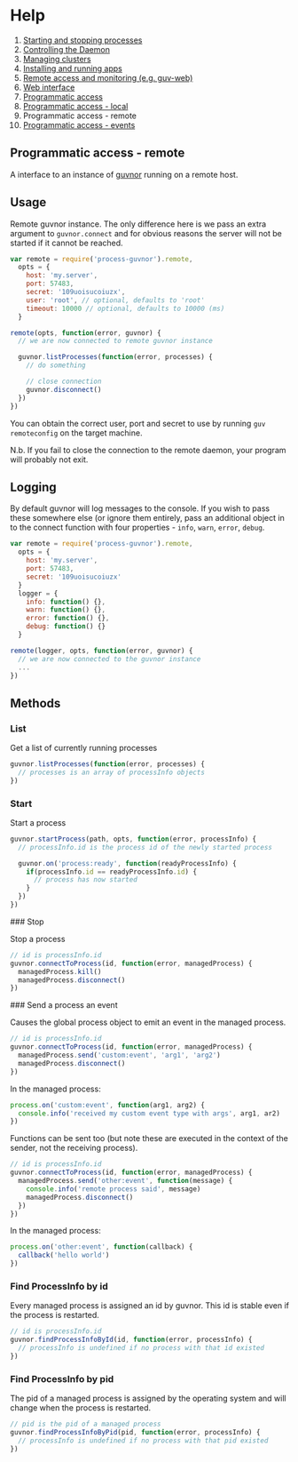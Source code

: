 # Help

1. [Starting and stopping processes](processes.md)
1. [Controlling the Daemon](daemon.md)
1. [Managing clusters](clusters.md)
1. [Installing and running apps](apps.md)
1. [Remote access and monitoring (e.g. guv-web)](remote.md)
1. [Web interface](web.md)
1. [Programmatic access](programmatic-access.md)
1. [Programmatic access - local](programmatic-access-local.md)
1. Programmatic access - remote
1. [Programmatic access - events](programmatic-access-events.md)

## Programmatic access - remote

A interface to an instance of [guvnor](http://github.com/tableflip/guvnor) running on a remote host.

## Usage

Remote guvnor instance.  The only difference here is we pass an extra argument to `guvnor.connect` and for obvious reasons the server will not be started if it cannot be reached.

```javascript
var remote = require('process-guvnor').remote,
  opts = {
    host: 'my.server',
    port: 57483,
    secret: '109uoisucoiuzx',
    user: 'root', // optional, defaults to 'root'
    timeout: 10000 // optional, defaults to 10000 (ms)
  }

remote(opts, function(error, guvnor) {
  // we are now connected to remote guvnor instance

  guvnor.listProcesses(function(error, processes) {
    // do something

    // close connection
    guvnor.disconnect()
  })
})
```

You can obtain the correct user, port and secret to use by running `guv remoteconfig` on the target machine.

N.b. If you fail to close the connection to the remote daemon, your program will probably not exit.

## Logging

By default guvnor will log messages to the console.  If you wish to pass these somewhere else (or ignore them entirely, pass an additional object in to the connect function with four properties - `info`, `warn`, `error`, `debug`.

```javascript
var remote = require('process-guvnor').remote,
  opts = {
    host: 'my.server',
    port: 57483,
    secret: '109uoisucoiuzx'
  }
  logger = {
    info: function() {},
    warn: function() {},
    error: function() {},
    debug: function() {}
  }

remote(logger, opts, function(error, guvnor) {
  // we are now connected to the guvnor instance
  ...
})
```

## Methods

### List

Get a list of currently running processes

```javascript
guvnor.listProcesses(function(error, processes) {
  // processes is an array of processInfo objects
})
```

### Start

Start a process

```javascript
guvnor.startProcess(path, opts, function(error, processInfo) {
  // processInfo.id is the process id of the newly started process

  guvnor.on('process:ready', function(readyProcessInfo) {
    if(processInfo.id == readyProcessInfo.id) {
      // process has now started
    }
  })
})
```

### Stop

Stop a process

```javascript
// id is processInfo.id
guvnor.connectToProcess(id, function(error, managedProcess) {
  managedProcess.kill()
  managedProcess.disconnect()
})
```

### Send a process an event

Causes the global process object to emit an event in the managed process.

```javascript
// id is processInfo.id
guvnor.connectToProcess(id, function(error, managedProcess) {
  managedProcess.send('custom:event', 'arg1', 'arg2')
  managedProcess.disconnect()
})
```

In the managed process:

```javascript
process.on('custom:event', function(arg1, arg2) {
  console.info('received my custom event type with args', arg1, ar2)
})
```

Functions can be sent too (but note these are executed in the context of the sender, not the receiving process).

```javascript
// id is processInfo.id
guvnor.connectToProcess(id, function(error, managedProcess) {
  managedProcess.send('other:event', function(message) {
    console.info('remote process said', message)
    managedProcess.disconnect()
  })
})
```

In the managed process:

```javascript
process.on('other:event', function(callback) {
  callback('hello world')
})
```

### Find ProcessInfo by id

Every managed process is assigned an id by guvnor.  This id is stable even if the process is restarted.

```javascript
// id is processInfo.id
guvnor.findProcessInfoById(id, function(error, processInfo) {
  // processInfo is undefined if no process with that id existed
})
```

### Find ProcessInfo by pid

The pid of a managed process is assigned by the operating system and will change when the process is restarted.

```javascript
// pid is the pid of a managed process
guvnor.findProcessInfoByPid(pid, function(error, processInfo) {
  // processInfo is undefined if no process with that pid existed
})
```
